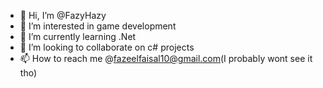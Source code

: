 - 👋 Hi, I’m @FazyHazy
- 👀 I’m interested in game development 
- 🌱 I’m currently learning .Net
- 💞️ I’m looking to collaborate on c# projects
- 📫 How to reach me @fazeelfaisal10@gmail.com(I probably wont see it tho)

<!---
FazyHazy/FazyHazy is a ✨ special ✨ repository because its `README.md` (this file) appears on your GitHub profile.
You can click the Preview link to take a look at your changes.
--->
